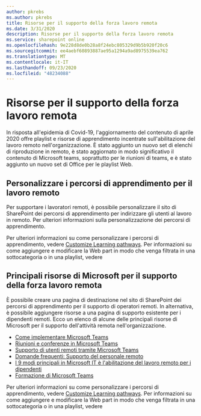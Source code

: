 ```yaml
---
author: pkrebs
ms.author: pkrebs
title: Risorse per il supporto della forza lavoro remota
ms.date: 3/31/2020
description: Risorse per il supporto della forza lavoro remota
ms.service: sharepoint online
ms.openlocfilehash: 9e228d8de0b28a8f24ebc805329d9b5b920f20c6
ms.sourcegitcommit: ee4aebf60893887ae95a1294a9ad8975539ea762
ms.translationtype: MT
ms.contentlocale: it-IT
ms.lasthandoff: 09/23/2020
ms.locfileid: "48234088"
---
```

# <a name="resources-for-supporting-your-remote-workforce"></a>Risorse per il supporto della forza lavoro remota
In risposta all'epidemia di Covid-19, l'aggiornamento del contenuto di aprile 2020 offre playlist e risorse di apprendimento incentrate sull'abilitazione del lavoro remoto nell'organizzazione. È stato aggiunto un nuovo set di elenchi di riproduzione in remoto, è stato aggiornato in modo significativo il contenuto di Microsoft teams, soprattutto per le riunioni di teams, e è stato aggiunto un nuovo set di Office per le playlist Web. 

## <a name="customize-learning-pathways-for-remote-work"></a>Personalizzare i percorsi di apprendimento per il lavoro remoto
Per supportare i lavoratori remoti, è possibile personalizzare il sito di SharePoint dei percorsi di apprendimento per indirizzare gli utenti al lavoro in remoto. Per ulteriori informazioni sulla personalizzazione dei percorsi di apprendimento.

Per ulteriori informazioni su come personalizzare i percorsi di apprendimento, vedere [Customize Learning pathways](custom_overview.md). Per informazioni su come aggiungere e modificare la Web part in modo che venga filtrata in una sottocategoria o in una playlist, vedere 

## <a name="top-resources-from-microsoft-for-supporting-your-remote-workforce"></a>Principali risorse di Microsoft per il supporto della forza lavoro remota
È possibile creare una pagina di destinazione nel sito di SharePoint dei percorsi di apprendimento per il supporto di operatori remoti. In alternativa, è possibile aggiungere risorse a una pagina di supporto esistente per i dipendenti remoti. Ecco un elenco di alcune delle principali risorse di Microsoft per il supporto dell'attività remota nell'organizzazione. 
- [Come implementare Microsoft Teams](https://docs.microsoft.com/microsoftteams/how-to-roll-out-teams)
- [Riunioni e conferenze in Microsoft Teams](https://docs.microsoft.com/microsoftteams/deploy-meetings-microsoft-teams-landing-page)
- [Supporto di utenti remoti tramite Microsoft Teams](https://docs.microsoft.com/microsoftteams/support-remote-work-with-teams)
- [Domande frequenti: Supporto del personale remoto](https://docs.microsoft.com/microsoftteams/faq-support-remote-workforce)
- [I 9 modi principali in Microsoft IT è l'abilitazione del lavoro remoto per i dipendenti](https://www.microsoft.com/microsoft-365/blog/2020/03/12/top-9-ways-microsoft-it-enabling-remote-work-employees/)
- [Formazione di Microsoft Teams](https://docs.microsoft.com/microsoftteams/training-microsoft-teams-landing-page)


Per ulteriori informazioni su come personalizzare i percorsi di apprendimento, vedere [Customize Learning pathways](custom_overview.md). Per informazioni su come aggiungere e modificare la Web part in modo che venga filtrata in una sottocategoria o in una playlist, vedere 


 
